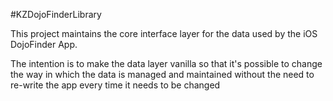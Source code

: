 #KZDojoFinderLibraryThis project maintains the core interface layer for the data used by the iOS DojoFinder App.The intention is to make the data layer vanilla so that it's possible to change the way in which the data is managed and maintained without the need to re-write the app every time it needs to be changed